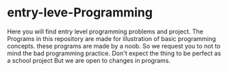 # entry-leve-Programming
Here you will find entry level programming problems and project. The Programs in this repository are made for illustration of basic programming concepts. these programs are made by a noob. So we request you to not to mind the bad programming practice. Don't expect the thing to be perfect as a school project But we are open to changes in programs.
